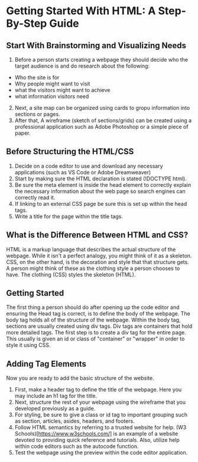 # Getting Started With HTML:  A Step-By-Step Guide

## Start With Brainstorming and Visualizing Needs
1. Before a person starts creating a webpage they should decide who the target audience is and do research about the following:
- Who the site is for
- Why people might want to visit
- what the visitors might want to achieve
- what information visitors need
2. Next, a site map can be organized using cards to gropu information into sections or pages.
3. After that, A wireframe (sketch of sections/grids) can be created using a professional application such as Adobe Photoshop or a simple piece of paper.  

## Before Structuring the HTML/CSS
1. Decide on a code editor to use and download any necessary applications (such as VS Code or Adobe Dreamweaver)
2. Start by making sure the HTML declaration is stated (!DOCTYPE html).
3. Be sure the meta element is inside the head element to correctly explain the necessary information about the web page so search engines can correctly read it.
4. If linking to an external CSS page be sure this is set up within the head tags.
5. Write a title for the page within the title tags.

## What is the Difference Between HTML and CSS?
HTML is a markup language that describes the actual structure of the webpage.  While it isn't a perfect analogy, you might think of it as a skeleton.  CSS, on the other hand, is the decoration and style that that structure gets.  A person might think of these as the clothing style a person chooses to have.  The clothing (CSS) styles the skeleton (HTML).  

## Getting Started
The first thing a person should do after opening up the code editor and ensuring the Head tag is correct, is to define the body of the webpage.  The body tag holds all of the structure of the webpage.  Within the body tag, sections are usually created using div tags.  Div tags are containers that hold more detailed tags.  The first step is to create a div tag for the entire page.  This usually is given an id or class of "container" or "wrapper" in order to style it using CSS.  

## Adding Tag Elements
Now you are ready to add the basic structure of the website.  
1. First, make a header tag to define the title of the webpage.  Here you may include an h1 tag for the title.
2. Next, structure the rest of your webpage using the wireframe that you developed previously as a guide. 
3. For styling, be sure to give a class or id tag to important grouping such as section, articles, asides, headers, and footers.
4. Follow HTML semantics by referring to a trusted website for help.  (W3 Schools)[https://www.w3schools.com/] is an example of a website devoted to providing quick reference and tutorials.  Also, utilize help within code editors such as the autocode function.
5. Test the webpage using the preview within the code editor application.
